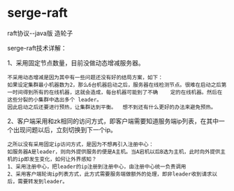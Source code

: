 # serge-raft
raft协议--java版
造轮子

serge-raft技术详解：


1、采用固定节点数量，目前没做动态增减服务器。


	不采用动态增减是因为其中有一些问题还没有好的结局方案，如下：
	如果设定集群最小机器数为2，那么6台机器启动之后，服务器在线检测节点。很难在启动之后第一时间得到所有的在线机器，这就会造成，每台机器可能到了不确	定的在线机器。然后在这些分裂的小集群中选出多个 leader。
	因此启动之后还要进行预热，让集群达到平衡。  想不到还有什么更好的办法来避免预热。
	
	
2、客户端采用和zk相同的访问方式，即客户端需要知道服务端ip列表，在其中一个出现问题以后，立刻切换到下一个ip。


	之所以没有采用固定ip访问方式，是因为不想再引入注册中心：
	如服务器A是leader，则向外提供服务的便是A主机。当A宕机以后B选为主机，此时向外提供主机的ip即发生变化，如何让外界感知？
	1、采用注册中心，把leader的ip注册到注册中心，由注册中心统一负责调用
	2、采用客户端轮询ip列表方式，此方式需要服务端做额外的处理，即非leader收到请求以后，需要转发到leader。

